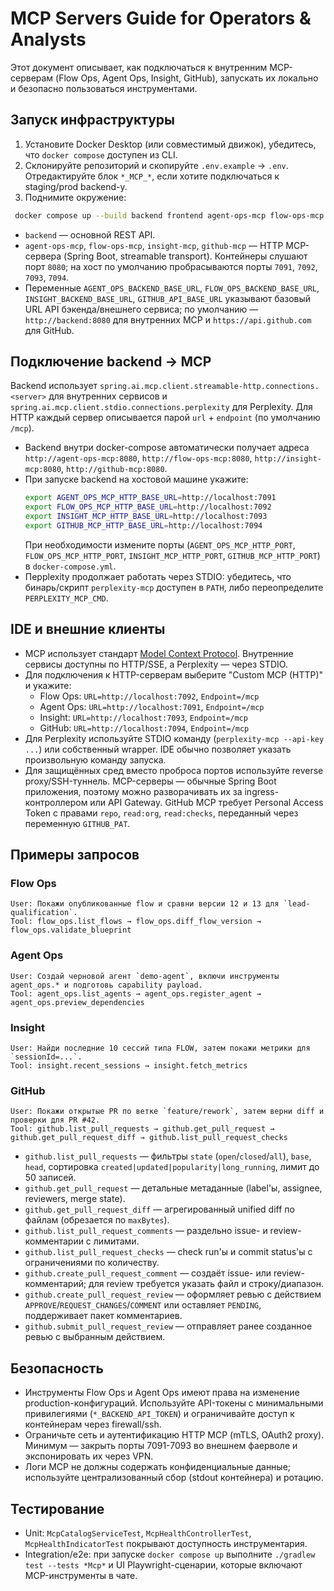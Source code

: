 # MCP Servers Guide for Operators & Analysts

Этот документ описывает, как подключаться к внутренним MCP-серверам (Flow Ops, Agent Ops, Insight, GitHub), запускать их локально и безопасно пользоваться инструментами.

## Запуск инфраструктуры

1. Установите Docker Desktop (или совместимый движок), убедитесь, что `docker compose` доступен из CLI.
2. Склонируйте репозиторий и скопируйте `.env.example` → `.env`. Отредактируйте блок `*_MCP_*`, если хотите подключаться к staging/prod backend-у.
3. Поднимите окружение:
 ```bash
  docker compose up --build backend frontend agent-ops-mcp flow-ops-mcp insight-mcp github-mcp
  ```
  - `backend` — основной REST API.
  - `agent-ops-mcp`, `flow-ops-mcp`, `insight-mcp`, `github-mcp` — HTTP MCP-сервера (Spring Boot, streamable transport). Контейнеры слушают порт `8080`; на хост по умолчанию пробрасываются порты `7091`, `7092`, `7093`, `7094`.
  - Переменные `AGENT_OPS_BACKEND_BASE_URL`, `FLOW_OPS_BACKEND_BASE_URL`, `INSIGHT_BACKEND_BASE_URL`, `GITHUB_API_BASE_URL` указывают базовый URL API бэкенда/внешнего сервиса; по умолчанию — `http://backend:8080` для внутренних MCP и `https://api.github.com` для GitHub.

## Подключение backend → MCP

Backend использует `spring.ai.mcp.client.streamable-http.connections.<server>` для внутренних сервисов и `spring.ai.mcp.client.stdio.connections.perplexity` для Perplexity. Для HTTP каждый сервер описывается парой `url` + `endpoint` (по умолчанию `/mcp`).

- Backend внутри docker-compose автоматически получает адреса `http://agent-ops-mcp:8080`, `http://flow-ops-mcp:8080`, `http://insight-mcp:8080`, `http://github-mcp:8080`.
- При запуске backend на хостовой машине укажите:
  ```bash
  export AGENT_OPS_MCP_HTTP_BASE_URL=http://localhost:7091
  export FLOW_OPS_MCP_HTTP_BASE_URL=http://localhost:7092
  export INSIGHT_MCP_HTTP_BASE_URL=http://localhost:7093
  export GITHUB_MCP_HTTP_BASE_URL=http://localhost:7094
  ```
  При необходимости измените порты (`AGENT_OPS_MCP_HTTP_PORT`, `FLOW_OPS_MCP_HTTP_PORT`, `INSIGHT_MCP_HTTP_PORT`, `GITHUB_MCP_HTTP_PORT`) в `docker-compose.yml`.
- Перplexity продолжает работать через STDIO: убедитесь, что бинарь/скрипт `perplexity-mcp` доступен в `PATH`, либо переопределите `PERPLEXITY_MCP_CMD`.

## IDE и внешние клиенты

- MCP использует стандарт [Model Context Protocol](https://modelcontextprotocol.dev). Внутренние сервисы доступны по HTTP/SSE, а Perplexity — через STDIO.
- Для подключения к HTTP-серверам выберите "Custom MCP (HTTP)" и укажите:
  - Flow Ops: `URL=http://localhost:7092`, `Endpoint=/mcp`
  - Agent Ops: `URL=http://localhost:7091`, `Endpoint=/mcp`
  - Insight: `URL=http://localhost:7093`, `Endpoint=/mcp`
  - GitHub: `URL=http://localhost:7094`, `Endpoint=/mcp`
- Для Perplexity используйте STDIO команду (`perplexity-mcp --api-key ...`) или собственный wrapper. IDE обычно позволяет указать произвольную команду запуска.
- Для защищённых сред вместо проброса портов используйте reverse proxy/SSH-туннель. MCP-серверы — обычные Spring Boot приложения, поэтому можно разворачивать их за ingress-контроллером или API Gateway. GitHub MCP требует Personal Access Token с правами `repo`, `read:org`, `read:checks`, переданный через переменную `GITHUB_PAT`.

## Примеры запросов

### Flow Ops
```
User: Покажи опубликованные flow и сравни версии 12 и 13 для `lead-qualification`.
Tool: flow_ops.list_flows → flow_ops.diff_flow_version → flow_ops.validate_blueprint
```

### Agent Ops
```
User: Создай черновой агент `demo-agent`, включи инструменты agent_ops.* и подготовь capability payload.
Tool: agent_ops.list_agents → agent_ops.register_agent → agent_ops.preview_dependencies
```

### Insight
```
User: Найди последние 10 сессий типа FLOW, затем покажи метрики для `sessionId=...`.
Tool: insight.recent_sessions → insight.fetch_metrics
```

### GitHub
```
User: Покажи открытые PR по ветке `feature/rework`, затем верни diff и проверки для PR #42.
Tool: github.list_pull_requests → github.get_pull_request → github.get_pull_request_diff → github.list_pull_request_checks
```

- `github.list_pull_requests` — фильтры `state` (`open`/`closed`/`all`), `base`, `head`, сортировка `created|updated|popularity|long_running`, лимит до 50 записей.
- `github.get_pull_request` — детальные метаданные (label'ы, assignee, reviewers, merge state).
- `github.get_pull_request_diff` — агрегированный unified diff по файлам (обрезается по `maxBytes`).
- `github.list_pull_request_comments` — раздельно issue- и review-комментарии с лимитами.
- `github.list_pull_request_checks` — check run'ы и commit status'ы с ограничениями по количеству.
- `github.create_pull_request_comment` — создаёт issue- или review-комментарий; для review требуется указать файл и строку/диапазон.
- `github.create_pull_request_review` — оформляет ревью с действием `APPROVE`/`REQUEST_CHANGES`/`COMMENT` или оставляет `PENDING`, поддерживает пакет комментариев.
- `github.submit_pull_request_review` — отправляет ранее созданное ревью с выбранным действием.

## Безопасность

- Инструменты Flow Ops и Agent Ops имеют права на изменение production-конфигураций. Используйте API-токены с минимальными привилегиями (`*_BACKEND_API_TOKEN`) и ограничивайте доступ к контейнерам через firewall/ssh.
- Ограничьте сеть и аутентификацию HTTP MCP (mTLS, OAuth2 proxy). Минимум — закрыть порты 7091-7093 во внешнем фаерволе и экспонировать их через VPN.
- Логи MCP не должны содержать конфиденциальные данные; используйте централизованный сбор (stdout контейнера) и ротацию.

## Тестирование

- Unit: `McpCatalogServiceTest`, `McpHealthControllerTest`, `McpHealthIndicatorTest` покрывают доступность инструментария.
- Integration/e2e: при запуске `docker compose up` выполните `./gradlew test --tests *Mcp*` и UI Playwright-сценарии, которые включают MCP-инструменты в чате.
